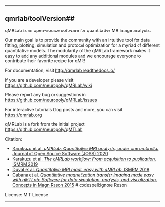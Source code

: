 
----------------------------------
## qmrlab/toolVersion##

qMRLab is an open-source software for quantitative MR image analysis.

Our main goal is to provide the community with an intuitive tool for data fitting, plotting, simulation and protocol optimization for a myriad of different quantitative models.
The modularity of the qMRLab framework makes it easy to add any additional modules and we encourage everyone to contribute their favorite recipe for qMR!

For documentation, visit http://qmrlab.readthedocs.io/

If you are a developer please visit https://github.com/neuropoly/qMRLab/wiki

Please report any bug or suggestions in https://github.com/neuropoly/qMRLab/issues

For interactive tutorials blog posts and more, you can visit https://qmrlab.org

qMRLab is a fork from the initial project https://github.com/neuropoly/qMTLab

Citation:
* [Karakuzu et al. *qMRLab: Quantitative MRI analysis, under one umbrella.* Journal of Open Source Software (JOSS) 2020](https://joss.theoj.org/papers/10.21105/joss.02343)
* [Karakuzu et al. *The qMRLab workflow: From acquisition to publication.* ISMRM 2019](https://www.ismrm.org/19/program_files/DP23.htm#005)
* [Duval et al. *Quantitative MRI made easy with qMRLab.* ISMRM 2018](http://archive.ismrm.org/2018/2288.html)
* [Cabana et al. *Quantitative magnetization transfer imaging made easy with qMTLab: Software for data simulation, analysis, and visualization.* Concepts in Magn Reson 2015](https://onlinelibrary.wiley.com/doi/abs/10.1002/cmr.a.21357)  # codespell:ignore Reson

License: MIT License

----------------------------------
